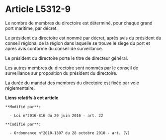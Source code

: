 # Article L5312-9

Le nombre de membres du directoire est déterminé, pour chaque grand port maritime, par décret. 

Le président du directoire est nommé par décret, après avis du président du conseil régional de la région dans laquelle se
trouve le siège du port et après avis conforme du conseil de surveillance. 

Le président du directoire porte le titre de directeur général. 

Les autres membres du directoire sont nommés par le conseil de surveillance sur proposition du président du directoire. 

La durée du mandat des membres du directoire est fixée par voie réglementaire.

**Liens relatifs à cet article**

	**Modifié par**:

	  - Loi n°2016-816 du 20 juin 2016 - art. 22

	**Codifié par**:

	  - Ordonnance n°2010-1307 du 28 octobre 2010 - art. (V)
